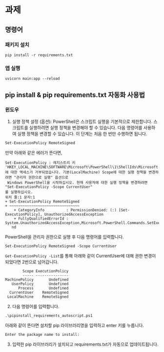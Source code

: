 # 과제

## 명령어

### 패키지 설치

```shell
pip install -r requirements.txt
```

### 앱 실행

```shell
uvicorn main:app --reload
```

## pip install & pip requirements.txt 자동화 사용법

### 윈도우

1. 실행 정책 설정 (옵션): PowerShell은 스크립트 실행을 기본적으로 제한합니다. 스크립트를 실행하려면 실행 정책을 변경해야 할 수 있습니다. 다음 명령어를 사용하여 실행 정책을 변경할 수 있습니다. 이 단계는 처음 한 번만 수행하면 됩니다.

```shell
Set-ExecutionPolicy RemoteSigned
```

만약 아래와 같은 에러가 뜬다면,

```shell
Set-ExecutionPolicy : 레지스트리 키 'HKEY_LOCAL_MACHINE\SOFTWARE\Microsoft\PowerShell\1\ShellIds\Microsoft.PowerShell'
에 대한 액세스가 거부되었습니다. 기본(LocalMachine) Scope에 대한 실행 정책을 변경하려면 "관리자 권한으로 실행" 옵션으로
 Windows PowerShell을 시작하십시오. 현재 사용자에 대한 실행 정책을 변경하려면 "Set-ExecutionPolicy -Scope CurrentUser"
를 실행하십시오.
위치 줄:1 문자:1
+ Set-ExecutionPolicy RemoteSigned
+ ~~~~~~~~~~~~~~~~~~~~~~~~~~~~~~~~
    + CategoryInfo          : PermissionDenied: (:) [Set-ExecutionPolicy], UnauthorizedAccessException
    + FullyQualifiedErrorId : System.UnauthorizedAccessException,Microsoft.PowerShell.Commands.SetExecutionPolicyComma
   nd
```

PowerShell을 관리자 권한으로 실행 후 다음 명령어를 입력합니다.

```shell
Set-ExecutionPolicy RemoteSigned -Scope CurrentUser
```

`Get-ExecutionPolicy -List`를 통해 아래와 같이 CurrentUser에 대해 권한 변경이 되었다면 2번으로 넘어갑니다.

```shell
        Scope ExecutionPolicy
        ----- ---------------
MachinePolicy       Undefined
   UserPolicy       Undefined
      Process       Undefined
  CurrentUser    RemoteSigned
 LocalMachine    RemoteSigned
```

2. 다음 명령어를 입력합니다.

```shell
.\pipinstall_requirements_autoscript.ps1
```

아래와 같이 뜬다면 설치할 pip 라이브러리명을 입력하고 enter 키를 누릅니다.

```shell
Enter the package name to install:
```

3. 입력한 pip 라이브러리가 설치되고 requirements.txt가 자동으로 업데이트됩니다.

